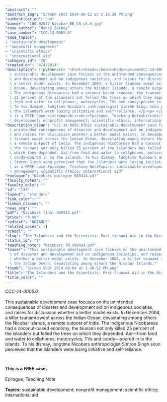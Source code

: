 ```yaml
---
"abstract": ""
"abstract_img": "Screen shot 2014-08-12 at 2.18.28 PM.png"
"authentication": "no"
"banner": "180-02547_Nicobar_EB_CN_v3.0.jpg"
"case_author": "Nancy Zerbey"
"case_number": "CCC-14-0005.0"
"case_topics":
- "sustainable development"
- "nonprofit management"
- "scientific ethics"
- "international aid"
"category_id": "20"
"created_on": "8/4/2014"
"description": !!python/str "<html><head></head><body><p><em>CCC-14-0005.0</em><br/><br/>This\
  \ sustainable development case focuses on the unintended consequences of disaster\
  \ and development aid on indigenous societies, and raises for discussion whether\
  \ a better model exists. In December 2004, a killer tsunami swept across the Indian\
  \ Ocean, devastating among others the Nicobar Islands, a remote outpost of India.\
  \ The indigenous Nicobarese had a coconut-based economy; the tsunami not only killed\
  \ 25 percent of the islanders but felled the trees on which they depended. Aid—from\
  \ food and water to cellphones, motorcycles, TVs and candy—poured in to the islands.\
  \ To his dismay, longtime Nicobars anthropologist Simron Singh soon perceived that\
  \ the islanders were losing initiative and self-reliance. </p><p> </p><p><strong>This\
  \ is a FREE case.</strong><br/><br/>Epilogue, Teaching Note<br/><br/><strong>Topics:</strong> sustainable\
  \ development; nonprofit management; scientific ethics; international aid</p></body></html>"
"description_clean": "CCC-14-0005.0This sustainable development case focuses on the\
  \ unintended consequences of disaster and development aid on indigenous societies,\
  \ and raises for discussion whether a better model exists. In December 2004, a killer\
  \ tsunami swept across the Indian Ocean, devastating among others the Nicobar Islands,\
  \ a remote outpost of India. The indigenous Nicobarese had a coconut-based economy;\
  \ the tsunami not only killed 25 percent of the islanders but felled the trees on\
  \ which they depended. Aid—from food and water to cellphones, motorcycles, TVs and\
  \ candy—poured in to the islands. To his dismay, longtime Nicobars anthropologist\
  \ Simron Singh soon perceived that the islanders were losing initiative and self-reliance.  This\
  \ is a FREE case.Epilogue, Teaching NoteTopics: sustainable development; nonprofit\
  \ management; scientific ethics; international aid"
"epologue": "Nicobars epilogue 080414.pdf"
"faculty_notes": ""
"faculty_only": ""
"id": "133"
"layout": "standard"
"link_color": ""
"linked_classes": ""
"news_org": ""
"pdf": "Nicobars final 080414.pdf"
"price": "0.00"
"redtext": "NOTABLE"
"related_cases": []
"school": ""
"slug": "The Islanders and the Scientists: Post-tsunami Aid in the Nicobars"
"status_id": "1"
"teaching_note": "Nicobars TN 080414.pdf"
"teaser": "This sustainable development case focuses on the unintended consequences\
  \ of disaster and development aid on indigenous societies, and raises for discussion\
  \ whether a better model exists. In December 2004, a killer tsunami swept across\
  \ the Indian Ocean, devastating among others the Nicobar Islands."
"thumb": "Screen Shot 2014-08-04 at 1.40.52 PM.png"
"title": "The Islanders and the Scientists: Post-tsunami Aid in the Nicobars"
"title_color": ""
---
```

<html><head></head><body><p><em>CCC-14-0005.0</em><br/><br/>This sustainable development case focuses on the unintended consequences of disaster and development aid on indigenous societies, and raises for discussion whether a better model exists. In December 2004, a killer tsunami swept across the Indian Ocean, devastating among others the Nicobar Islands, a remote outpost of India. The indigenous Nicobarese had a coconut-based economy; the tsunami not only killed 25 percent of the islanders but felled the trees on which they depended. Aid—from food and water to cellphones, motorcycles, TVs and candy—poured in to the islands. To his dismay, longtime Nicobars anthropologist Simron Singh soon perceived that the islanders were losing initiative and self-reliance. </p><p> </p><p><strong>This is a FREE case.</strong><br/><br/>Epilogue, Teaching Note<br/><br/><strong>Topics:</strong> sustainable development; nonprofit management; scientific ethics; international aid</p></body></html>

